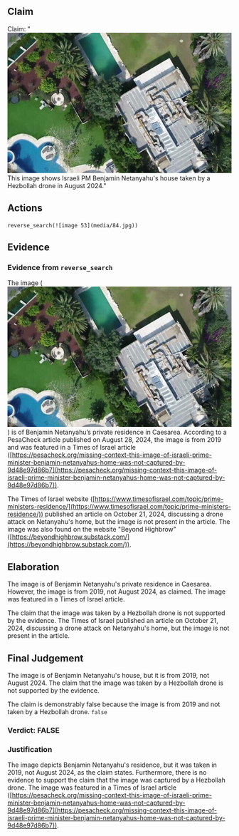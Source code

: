 ## Claim
Claim: "![image 53](media/84.jpg) This image shows Israeli PM Benjamin Netanyahu's house taken by a Hezbollah drone in August 2024."

## Actions
```
reverse_search(![image 53](media/84.jpg))
```

## Evidence
### Evidence from `reverse_search`
The image (![image 53](media/84.jpg)) is of Benjamin Netanyahu’s private residence in Caesarea. According to a PesaCheck article published on August 28, 2024, the image is from 2019 and was featured in a Times of Israel article ([https://pesacheck.org/missing-context-this-image-of-israeli-prime-minister-benjamin-netanyahus-home-was-not-captured-by-9d48e97d86b7](https://pesacheck.org/missing-context-this-image-of-israeli-prime-minister-benjamin-netanyahus-home-was-not-captured-by-9d48e97d86b7)).

The Times of Israel website ([https://www.timesofisrael.com/topic/prime-ministers-residence/](https://www.timesofisrael.com/topic/prime-ministers-residence/)) published an article on October 21, 2024, discussing a drone attack on Netanyahu's home, but the image is not present in the article. The image was also found on the website "Beyond Highbrow" ([https://beyondhighbrow.substack.com/](https://beyondhighbrow.substack.com/)).


## Elaboration
The image is of Benjamin Netanyahu's private residence in Caesarea. However, the image is from 2019, not August 2024, as claimed. The image was featured in a Times of Israel article.

The claim that the image was taken by a Hezbollah drone is not supported by the evidence. The Times of Israel published an article on October 21, 2024, discussing a drone attack on Netanyahu's home, but the image is not present in the article.


## Final Judgement
The image is of Benjamin Netanyahu's house, but it is from 2019, not August 2024. The claim that the image was taken by a Hezbollah drone is not supported by the evidence.

The claim is demonstrably false because the image is from 2019 and not taken by a Hezbollah drone. `false`


### Verdict: FALSE

### Justification
The image depicts Benjamin Netanyahu's residence, but it was taken in 2019, not August 2024, as the claim states. Furthermore, there is no evidence to support the claim that the image was captured by a Hezbollah drone. The image was featured in a Times of Israel article ([https://pesacheck.org/missing-context-this-image-of-israeli-prime-minister-benjamin-netanyahus-home-was-not-captured-by-9d48e97d86b7](https://pesacheck.org/missing-context-this-image-of-israeli-prime-minister-benjamin-netanyahus-home-was-not-captured-by-9d48e97d86b7)).
